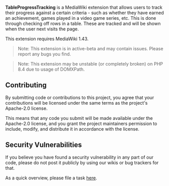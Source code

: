 **TableProgressTracking** is a MediaWiki extension that allows users to track their progress against a certain criteria - such as whether they have earned an achievement, games played in a video game series, etc. This is done through checking off rows in a table. These are tracked and will be shown when the user next visits the page.

This extension requires MediaWiki 1.43. 

> Note: This extension is in active-beta and may contain issues. Please report any bugs you find.

> Note: This extension may be unstable (or completely broken) on PHP 8.4 due to usage of DOMXPath.

## Contributing
By submitting code or contributions to this project, you agree that your contributions will be licensed under the same terms as the project's Apache-2.0 license.

This means that any code you submit will be made available under the Apache-2.0 license, and you grant the project maintainers permission to include, modify, and distribute it in accordance with the license.

## Security Vulnerabilities

If you believe you have found a security vulnerability in any part of our code, please do not post it publicly by using
our wikis or bug trackers for that.

As a quick overview, please file a
task [here](https://telepedia.atlassian.net/servicedesk/customer/portal/1/group/1/create/4).
